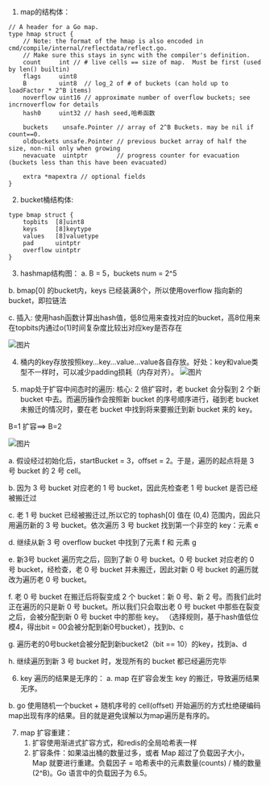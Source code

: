 1. map的结构体：
```plain
// A header for a Go map.
type hmap struct {
    // Note: the format of the hmap is also encoded in cmd/compile/internal/reflectdata/reflect.go.
    // Make sure this stays in sync with the compiler's definition.
    count     int // # live cells == size of map.  Must be first (used by len() builtin)
    flags     uint8
    B         uint8  // log_2 of # of buckets (can hold up to loadFactor * 2^B items)
    noverflow uint16 // approximate number of overflow buckets; see incrnoverflow for details
    hash0     uint32 // hash seed,哈希函数

    buckets    unsafe.Pointer // array of 2^B Buckets. may be nil if count==0.
    oldbuckets unsafe.Pointer // previous bucket array of half the size, non-nil only when growing
    nevacuate  uintptr        // progress counter for evacuation (buckets less than this have been evacuated)

    extra *mapextra // optional fields
}
```

2. bucket桶结构体:
```plain
type bmap struct {
    topbits  [8]uint8
    keys     [8]keytype
    values   [8]valuetype
    pad      uintptr
    overflow uintptr
}
```

3.  hashmap结构图：
a. B = 5，buckets num = 2^5

b. bmap[0] 的bucket内，keys 已经装满8个，所以使用overflow 指向新的bucket，即拉链法

c. 插入: 使用hash函数计算出hash值，低8位用来查找对应的bucket，高8位用来在topbits内通过o(1)时间复杂度比较出对应key是否存在

![图片](https://raw.staticdn.net/Navyum/imgbed/pic/IMG/67692c2b23152dbafd5f313645c95610.png)




4.  桶内的key存放按照key...key...value...value各自存放。好处：key和value类型不一样时，可以减少padding损耗（内存对齐）。
![图片](https://raw.staticdn.net/Navyum/imgbed/pic/IMG/b08d98123b8f7c7e68ae3b815db6a91d.png)


5. map处于扩容中间态时的遍历:
核心: 2 倍扩容时，老 bucket 会分裂到 2 个新 bucket 中去。而遍历操作会按照新 bucket 的序号顺序进行，碰到老 bucket 未搬迁的情况时，要在老 bucket 中找到将来要搬迁到新 bucket 来的 key。

B=1    扩容==>   B=2

![图片](https://raw.staticdn.net/Navyum/imgbed/pic/IMG/0fc666ec4de9a548b052331b31144a5f.png)


a. 假设经过初始化后，startBucket = 3，offset = 2。于是，遍历的起点将是 3 号 bucket 的 2 号 cell。

b. 因为 3 号 bucket 对应老的 1 号 bucket，因此先检查老 1 号 bucket 是否已经被搬迁过

c. 老 1 号 bucket 已经被搬迁过,所以它的 tophash[0] 值在 (0,4) 范围内，因此只用遍历新的 3 号 bucket。依次遍历 3 号 bucket 找到第一个非空的 key：元素 e

d. 继续从新 3 号 overflow bucket 中找到了元素 f 和 元素 g

e. 新3号 bucket 遍历完之后，回到了新 0 号 bucket。0 号 bucket 对应老的 0 号 bucket，经检查，老 0 号 bucket 并未搬迁，因此对新 0 号 bucket 的遍历就改为遍历老 0 号 bucket。

f. 老 0 号 bucket 在搬迁后将裂变成 2 个 bucket：新 0 号、新 2 号。而我们此时正在遍历的只是新 0 号 bucket。所以我们只会取出老 0 号 bucket 中那些在裂变之后，会被分配到新 0 号 bucket 中的那些 key。 （选择规则，基于hash值低位模4，得出bit = 00会被分配到新0号bucket），找到b、c

g. 遍历老的0号bucket会被分配到新bucket2（bit == 10）的key，找到a、d

h. 继续遍历到新 3 号 bucket 时，发现所有的 bucket 都已经遍历完毕

6. key 遍历的结果是无序的：
a. map 在扩容会发生 key 的搬迁，导致遍历结果无序。

b. go 使用随机一个bucket + 随机序号的 cell(offset) 开始遍历的方式杜绝硬编码map出现有序的结果。目的就是避免误解以为map遍历是有序的。


7. map 扩容重建：
    1. 扩容使用渐进式扩容方式，和redis的全局哈希表一样
    2. 扩容条件：如果溢出桶的数量过多，或者 Map 超过了负载因子大小，Map 就要进行重建。负载因子 = 哈希表中的元素数量(counts) / 桶的数量 (2^B)。Go 语言中的负载因子为 6.5。

